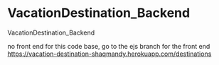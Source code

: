 # VacationDestination_Backend
VacationDestination_Backend

no front end for this code base, go to the ejs branch for the front end
https://vacation-destination-shaqmandy.herokuapp.com/destinations
